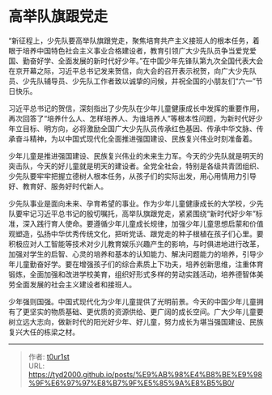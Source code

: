 # 高举队旗跟党走


“新征程上，少先队要高举队旗跟党走，聚焦培育共产主义接班人的根本任务，着眼于培养中国特色社会主义事业合格建设者，教育引领广大少先队员争当爱党爱国、勤奋好学、全面发展的新时代好少年。”在中国少年先锋队第九次全国代表大会在京开幕之际，习近平总书记发来贺信，向大会的召开表示祝贺，向广大少先队员、少先队辅导员、少先队工作者致以诚挚的问候，并祝全国的小朋友们“六一”节日快乐。

习近平总书记的贺信，深刻指出了少先队在少年儿童健康成长中发挥的重要作用，再次回答了“培养什么人、怎样培养人、为谁培养人”等根本性问题，为新时代好少年立目标、明方向，必将激励全国广大少先队员传承红色基因、传承中华文脉、传承奋斗精神，为以中国式现代化全面推进强国建设、民族复兴伟业时刻准备着。

少年儿童是推进强国建设、民族复兴伟业的未来生力军。今天的少先队就是明天的突击队，今天的好儿童就是明天的建设者。全党全社会，特别是各级共青团组织、少先队要牢牢把握立德树人根本任务，从孩子们的实际出发，用心用情用力引导好、教育好、服务好时代新人。

少先队事业是面向未来、孕育希望的事业。作为少年儿童健康成长的大学校，少先队要牢记习近平总书记的殷切嘱托，高举队旗跟党走，紧紧围绕“新时代好少年”标准，深入践行育人使命。要遵循少年儿童成长规律，加强少年儿童思想启蒙和价值观塑造，弘扬中华优秀传统文化，把听党话、跟党走的种子根植在孩子们心里。要积极应对人工智能等技术对少儿教育娱乐兴趣产生的影响，与时俱进地进行改革，加强对学生的启智、心灵的培养和基本的认知能力、解决问题能力的培养，引导少年儿童勤奋好学。要在增强孩子们的综合素质上下功夫，培养创新思维，注重体育锻炼，全面加强和改进学校美育，组织好形式多样的劳动实践活动，培养德智体美劳全面发展的社会主义建设者和接班人。

少年强则国强。中国式现代化为少年儿童提供了光明前景。今天的中国少年儿童拥有了更坚实的物质基础、更优质的资源供给、更广阔的成长空间。广大少年儿童要树立远大志向，做新时代的阳光好少年、好儿童，努力成长为堪当强国建设、民族复兴大任的栋梁之材。

---

> 作者: [t0ur1st](https://github.com/tyd2000)  
> URL: https://tyd2000.github.io/posts/%E9%AB%98%E4%B8%BE%E9%98%9F%E6%97%97%E8%B7%9F%E5%85%9A%E8%B5%B0/  

